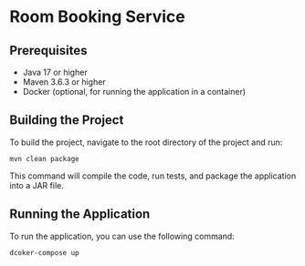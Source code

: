 # Room Booking Service

## Prerequisites
- Java 17 or higher
- Maven 3.6.3 or higher
- Docker (optional, for running the application in a container)

## Building the Project
To build the project, navigate to the root directory of the project and run:

```mvn clean package```

This command will compile the code, run tests, and package the application into a JAR file.

## Running the Application
To run the application, you can use the following command:

```dcoker-compose up```